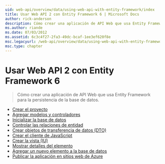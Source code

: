 ```yaml
---
uid: web-api/overview/data/using-web-api-with-entity-framework/index
title: Usar Web API 2 con Entity Framework 6 | Microsoft Docs
author: rick-anderson
description: Cómo crear una aplicación de API Web que usa Entity Framework para la persistencia de la base de datos.
ms.author: riande
ms.date: 07/03/2012
ms.assetid: 6c3c4f27-2fa3-49dc-bcaf-1ee3ef620f8e
msc.legacyurl: /web-api/overview/data/using-web-api-with-entity-framework
msc.type: chapter
---
```

<a name="using-web-api-2-with-entity-framework-6"></a>Usar Web API 2 con Entity Framework 6
====================
> Cómo crear una aplicación de API Web que usa Entity Framework para la persistencia de la base de datos.


- [Crear el proyecto](part-1.md)
- [Agregar modelos y controladores](part-2.md)
- [Inicializar la base de datos](part-3.md)
- [Controlar las relaciones de entidad](part-4.md)
- [Crear objetos de transferencia de datos (DTO)](part-5.md)
- [Crear el cliente de JavaScript](part-6.md)
- [Crear la vista (IU)](part-7.md)
- [Mostrar detalles del elemento](part-8.md)
- [Agregar un nuevo elemento a la base de datos](part-9.md)
- [Publicar la aplicación en sitios web de Azure](part-10.md)
